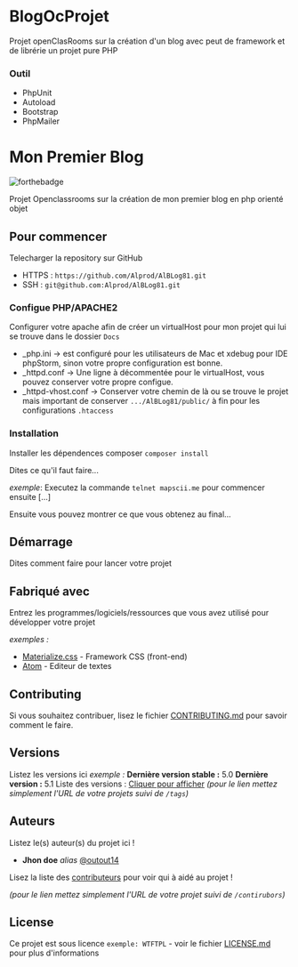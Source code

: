 # BlogOcProjet
Projet openClasRooms sur la création d'un blog avec peut de framework et de librérie 
un projet pure PHP 
</br>
<h3>Outil</h3>
<ul>
    <li>
        PhpUnit
    </li>
    <li>
        Autoload
    </li>
    <li>
        Bootstrap
    </li>
    <li>
        PhpMailer
    </li>
</ul>

# Mon Premier Blog 
![forthebadge](https://forthebadge.com/images/badges/built-with-love.svg)

Projet Openclassrooms sur la création de mon premier blog en php orienté objet

## Pour commencer

Telecharger la repository sur GitHub
- HTTPS : ``https://github.com/Alprod/AlBLog81.git``
- SSH : ``git@github.com:Alprod/AlBLog81.git``

### Configue PHP/APACHE2

Configurer votre apache afin de créer un virtualHost pour mon projet qui lui se trouve dans le dossier ``Docs``

- _php.ini -> est configuré pour les utilisateurs de Mac et xdebug pour IDE phpStorm, sinon votre propre configuration est bonne.
- _httpd.conf -> Une ligne à décommentée pour le virtualHost, vous pouvez conserver votre propre configue.
- _httpd-vhost.conf -> Conserver votre chemin de là ou se trouve le projet mais important de conserver ``.../AlBLog81/public/`` à fin pour les configurations ``.htaccess``

### Installation

Installer les dépendences composer
``composer install``


Dites ce qu'il faut faire...

_exemple_: Executez la commande ``telnet mapscii.me`` pour commencer ensuite [...]


Ensuite vous pouvez montrer ce que vous obtenez au final...

## Démarrage

Dites comment faire pour lancer votre projet

## Fabriqué avec

Entrez les programmes/logiciels/ressources que vous avez utilisé pour développer votre projet

_exemples :_
* [Materialize.css](http://materializecss.com) - Framework CSS (front-end)
* [Atom](https://atom.io/) - Editeur de textes

## Contributing

Si vous souhaitez contribuer, lisez le fichier [CONTRIBUTING.md](https://example.org) pour savoir comment le faire.

## Versions
Listez les versions ici 
_exemple :_
**Dernière version stable :** 5.0
**Dernière version :** 5.1
Liste des versions : [Cliquer pour afficher](https://github.com/your/project-name/tags)
_(pour le lien mettez simplement l'URL de votre projets suivi de ``/tags``)_

## Auteurs
Listez le(s) auteur(s) du projet ici !
* **Jhon doe** _alias_ [@outout14](https://github.com/outout14)

Lisez la liste des [contributeurs](https://github.com/your/project/contributors) pour voir qui à aidé au projet !

_(pour le lien mettez simplement l'URL de votre projet suivi de ``/contirubors``)_

## License

Ce projet est sous licence ``exemple: WTFTPL`` - voir le fichier [LICENSE.md](LICENSE.md) pour plus d'informations

